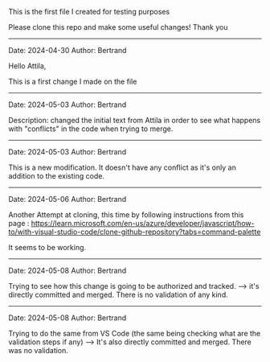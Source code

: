 This is the first file I created for testing purposes

Please clone this repo and make some useful changes!
Thank you

---
Date: 2024-04-30
Author: Bertrand

Hello Attila,

This is a first change I made on the file

---
Date: 2024-05-03
Author: Bertrand

Description: changed the initial text from Attila in order to see what happens with "conflicts" in the code when trying to merge.

---
Date: 2024-05-03
Author: Bertrand

This is a new modification. It doesn't have any conflict as it's only an addition to the existing code.

---
Date: 2024-05-06
Author: Bertrand

Another Attempt at cloning, this time by following instructions from this page : https://learn.microsoft.com/en-us/azure/developer/javascript/how-to/with-visual-studio-code/clone-github-repository?tabs=command-palette

It seems to be working.

---
Date: 2024-05-08
Author: Bertrand

Trying to see how this change is going to be authorized and tracked.
--> it's directly committed and merged. There is no validation of any kind.

---
Date: 2024-05-08
Author: Bertrand

Trying to do the same from VS Code (the same being checking what are the validation steps if any)
--> It's also directly committed and merged. There was no validation.